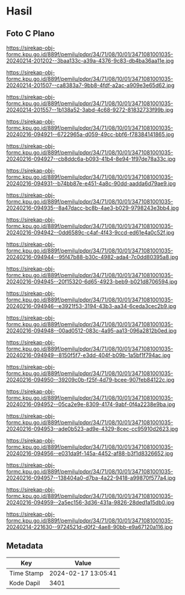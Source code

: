 # Hasil

## Foto C Plano

https://sirekap-obj-formc.kpu.go.id/889f/pemilu/pdpr/34/71/08/10/01/3471081001035-20240214-201202--3baa133c-a39a-4376-9c83-db4ba36aa11e.jpg

https://sirekap-obj-formc.kpu.go.id/889f/pemilu/pdpr/34/71/08/10/01/3471081001035-20240214-201507--ca8383a7-9bb8-4fdf-a2ac-a909e3e65d62.jpg

https://sirekap-obj-formc.kpu.go.id/889f/pemilu/pdpr/34/71/08/10/01/3471081001035-20240214-201557--1b138a52-3abd-4c68-9272-81832733f99b.jpg

https://sirekap-obj-formc.kpu.go.id/889f/pemilu/pdpr/34/71/08/10/01/3471081001035-20240216-094921--6722965a-d059-49cc-bbf6-f78384141865.jpg

https://sirekap-obj-formc.kpu.go.id/889f/pemilu/pdpr/34/71/08/10/01/3471081001035-20240216-094927--cb8ddc6a-b093-41b4-8e94-1f97de78a33c.jpg

https://sirekap-obj-formc.kpu.go.id/889f/pemilu/pdpr/34/71/08/10/01/3471081001035-20240216-094931--b74bb87e-e451-4a8c-90dd-aadda6d79ae9.jpg

https://sirekap-obj-formc.kpu.go.id/889f/pemilu/pdpr/34/71/08/10/01/3471081001035-20240216-094935--8a47dacc-bc8b-4ae3-b029-9798243e3bb4.jpg

https://sirekap-obj-formc.kpu.go.id/889f/pemilu/pdpr/34/71/08/10/01/3471081001035-20240216-094942--0dd6589c-c4af-4f43-9ccd-ed61e4a0c52f.jpg

https://sirekap-obj-formc.kpu.go.id/889f/pemilu/pdpr/34/71/08/10/01/3471081001035-20240216-094944--95f47b88-b30c-4982-ada4-7c0dd80395a8.jpg

https://sirekap-obj-formc.kpu.go.id/889f/pemilu/pdpr/34/71/08/10/01/3471081001035-20240216-094945--20f15320-6d65-4923-beb9-b021d8706594.jpg

https://sirekap-obj-formc.kpu.go.id/889f/pemilu/pdpr/34/71/08/10/01/3471081001035-20240216-094946--e3921f53-3194-43b3-aa34-6ceda3cec2b9.jpg

https://sirekap-obj-formc.kpu.go.id/889f/pemilu/pdpr/34/71/08/10/01/3471081001035-20240216-094948--00ad0512-083c-4a95-aa13-096a2812b0ed.jpg

https://sirekap-obj-formc.kpu.go.id/889f/pemilu/pdpr/34/71/08/10/01/3471081001035-20240216-094949--8150f5f7-e3dd-404f-b09b-1a5bf1f794ac.jpg

https://sirekap-obj-formc.kpu.go.id/889f/pemilu/pdpr/34/71/08/10/01/3471081001035-20240216-094950--39209c0b-f25f-4d79-bcee-907feb84122c.jpg

https://sirekap-obj-formc.kpu.go.id/889f/pemilu/pdpr/34/71/08/10/01/3471081001035-20240216-094952--05ca2e9e-8309-4174-9abf-0f4a2238e9ba.jpg

https://sirekap-obj-formc.kpu.go.id/889f/pemilu/pdpr/34/71/08/10/01/3471081001035-20240216-094953--ade0b523-ad9e-4329-8cec-cc95910d2623.jpg

https://sirekap-obj-formc.kpu.go.id/889f/pemilu/pdpr/34/71/08/10/01/3471081001035-20240216-094956--e031da9f-145a-4452-af88-b3f1d8326652.jpg

https://sirekap-obj-formc.kpu.go.id/889f/pemilu/pdpr/34/71/08/10/01/3471081001035-20240216-094957--138404a0-d7ba-4a22-9418-a99870f577a4.jpg

https://sirekap-obj-formc.kpu.go.id/889f/pemilu/pdpr/34/71/08/10/01/3471081001035-20240216-094959--2a5ec156-3d36-431a-9826-28ded1a15db0.jpg

https://sirekap-obj-formc.kpu.go.id/889f/pemilu/pdpr/34/71/08/10/01/3471081001035-20240214-221630--9724521d-d0f2-4ae8-90bb-e9a67120a116.jpg


## Metadata

| Key        | Value               |
| ---------- | ------------------- |
| Time Stamp | 2024-02-17 13:05:41 |
| Kode Dapil | 3401                |



